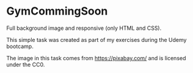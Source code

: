 # GymCommingSoon
Full background image and responsive (only HTML and CSS).

This simple task was created as part of my exercises during the Udemy bootcamp.

The image in this task comes from https://pixabay.com/ and is licensed under the CC0.
